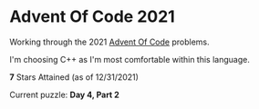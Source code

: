 # Advent Of Code 2021

Working through the 2021 [Advent Of Code](https://adventofcode.com/) problems.

I'm choosing C++ as I'm most comfortable within this language.

**7** Stars Attained (as of 12/31/2021)

Current puzzle: **Day 4, Part 2**